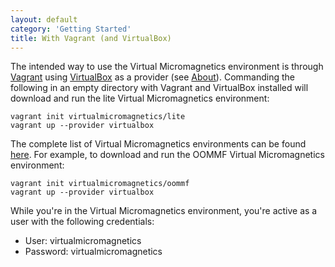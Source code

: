 ```yaml
---
layout: default
category: 'Getting Started'
title: With Vagrant (and VirtualBox)
---
```


The intended way to use the Virtual Micromagnetics environment is through
[Vagrant](https://www.vagrantup.com/) using
[VirtualBox](https://www.virtualbox.org/wiki/Downloads) as a provider (see
[About](/about/)). Commanding the following in an empty directory with Vagrant
and VirtualBox installed will download and run the lite Virtual Micromagnetics
environment:

    vagrant init virtualmicromagnetics/lite
    vagrant up --provider virtualbox

The complete list of Virtual Micromagnetics environments can be found
[here](https://atlas.hashicorp.com/virtualmicromagnetics). For example, to
download and run the OOMMF Virtual Micromagnetics environment:

    vagrant init virtualmicromagnetics/oommf
    vagrant up --provider virtualbox

While you're in the Virtual Micromagnetics environment, you're active as a user
with the following credentials:

- User: virtualmicromagnetics
- Password: virtualmicromagnetics
